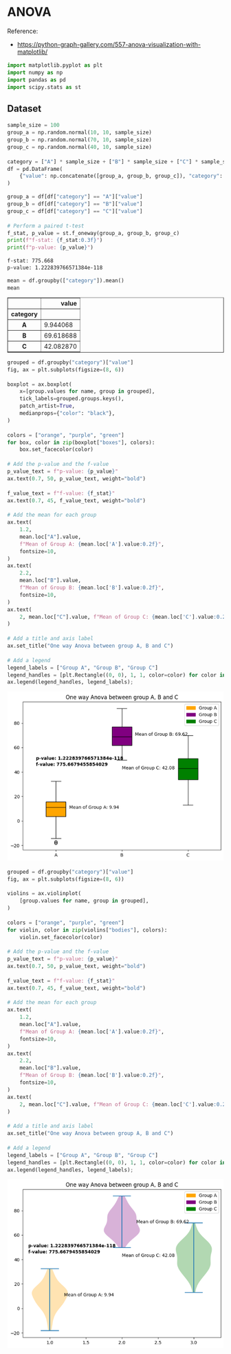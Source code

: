 # ANOVA

Reference:
- https://python-graph-gallery.com/557-anova-visualization-with-matplotlib/


```python
import matplotlib.pyplot as plt
import numpy as np
import pandas as pd
import scipy.stats as st
```

## Dataset


```python
sample_size = 100
group_a = np.random.normal(10, 10, sample_size)
group_b = np.random.normal(70, 10, sample_size)
group_c = np.random.normal(40, 10, sample_size)

category = ["A"] * sample_size + ["B"] * sample_size + ["C"] * sample_size
df = pd.DataFrame(
    {"value": np.concatenate([group_a, group_b, group_c]), "category": category}
)
```


```python
group_a = df[df["category"] == "A"]["value"]
group_b = df[df["category"] == "B"]["value"]
group_c = df[df["category"] == "C"]["value"]

# Perform a paired t-test
f_stat, p_value = st.f_oneway(group_a, group_b, group_c)
print(f"f-stat: {f_stat:0.3f}")
print(f"p-value: {p_value}")
```

    f-stat: 775.668
    p-value: 1.222839766571384e-118



```python
mean = df.groupby(["category"]).mean()
mean
```




<div>
<style scoped>
    .dataframe tbody tr th:only-of-type {
        vertical-align: middle;
    }

    .dataframe tbody tr th {
        vertical-align: top;
    }

    .dataframe thead th {
        text-align: right;
    }
</style>
<table border="1" class="dataframe">
  <thead>
    <tr style="text-align: right;">
      <th></th>
      <th>value</th>
    </tr>
    <tr>
      <th>category</th>
      <th></th>
    </tr>
  </thead>
  <tbody>
    <tr>
      <th>A</th>
      <td>9.944068</td>
    </tr>
    <tr>
      <th>B</th>
      <td>69.618688</td>
    </tr>
    <tr>
      <th>C</th>
      <td>42.082870</td>
    </tr>
  </tbody>
</table>
</div>




```python
grouped = df.groupby("category")["value"]
fig, ax = plt.subplots(figsize=(8, 6))

boxplot = ax.boxplot(
    x=[group.values for name, group in grouped],
    tick_labels=grouped.groups.keys(),
    patch_artist=True,
    medianprops={"color": "black"},
)

colors = ["orange", "purple", "green"]
for box, color in zip(boxplot["boxes"], colors):
    box.set_facecolor(color)

# Add the p-value and the f-value
p_value_text = f"p-value: {p_value}"
ax.text(0.7, 50, p_value_text, weight="bold")

f_value_text = f"f-value: {f_stat}"
ax.text(0.7, 45, f_value_text, weight="bold")

# Add the mean for each group
ax.text(
    1.2,
    mean.loc["A"].value,
    f"Mean of Group A: {mean.loc['A'].value:0.2f}",
    fontsize=10,
)
ax.text(
    2.2,
    mean.loc["B"].value,
    f"Mean of Group B: {mean.loc['B'].value:0.2f}",
    fontsize=10,
)
ax.text(
    2, mean.loc["C"].value, f"Mean of Group C: {mean.loc['C'].value:0.2f}", fontsize=10
)

# Add a title and axis label
ax.set_title("One way Anova between group A, B and C")

# Add a legend
legend_labels = ["Group A", "Group B", "Group C"]
legend_handles = [plt.Rectangle((0, 0), 1, 1, color=color) for color in colors]
ax.legend(legend_handles, legend_labels);
```


    
![png](009_anova_files/009_anova_6_0.png)
    



```python
grouped = df.groupby("category")["value"]
fig, ax = plt.subplots(figsize=(8, 6))

violins = ax.violinplot(
    [group.values for name, group in grouped],
)

colors = ["orange", "purple", "green"]
for violin, color in zip(violins["bodies"], colors):
    violin.set_facecolor(color)

# Add the p-value and the f-value
p_value_text = f"p-value: {p_value}"
ax.text(0.7, 50, p_value_text, weight="bold")

f_value_text = f"f-value: {f_stat}"
ax.text(0.7, 45, f_value_text, weight="bold")

# Add the mean for each group
ax.text(
    1.2,
    mean.loc["A"].value,
    f"Mean of Group A: {mean.loc['A'].value:0.2f}",
    fontsize=10,
)
ax.text(
    2.2,
    mean.loc["B"].value,
    f"Mean of Group B: {mean.loc['B'].value:0.2f}",
    fontsize=10,
)
ax.text(
    2, mean.loc["C"].value, f"Mean of Group C: {mean.loc['C'].value:0.2f}", fontsize=10
)

# Add a title and axis label
ax.set_title("One way Anova between group A, B and C")

# Add a legend
legend_labels = ["Group A", "Group B", "Group C"]
legend_handles = [plt.Rectangle((0, 0), 1, 1, color=color) for color in colors]
ax.legend(legend_handles, legend_labels);
```


    
![png](009_anova_files/009_anova_7_0.png)
    

